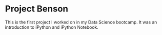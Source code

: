 Project Benson
=======
This is the first project I worked on in my Data Science bootcamp. It was an introduction to iPython and iPython Notebook.